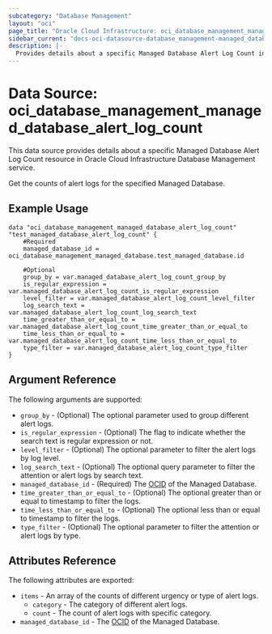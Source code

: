 ```yaml
---
subcategory: "Database Management"
layout: "oci"
page_title: "Oracle Cloud Infrastructure: oci_database_management_managed_database_alert_log_count"
sidebar_current: "docs-oci-datasource-database_management-managed_database_alert_log_count"
description: |-
  Provides details about a specific Managed Database Alert Log Count in Oracle Cloud Infrastructure Database Management service
---
```


# Data Source: oci_database_management_managed_database_alert_log_count
This data source provides details about a specific Managed Database Alert Log Count resource in Oracle Cloud Infrastructure Database Management service.

Get the counts of alert logs for the specified Managed Database.


## Example Usage

```hcl
data "oci_database_management_managed_database_alert_log_count" "test_managed_database_alert_log_count" {
	#Required
	managed_database_id = oci_database_management_managed_database.test_managed_database.id

	#Optional
	group_by = var.managed_database_alert_log_count_group_by
	is_regular_expression = var.managed_database_alert_log_count_is_regular_expression
	level_filter = var.managed_database_alert_log_count_level_filter
	log_search_text = var.managed_database_alert_log_count_log_search_text
	time_greater_than_or_equal_to = var.managed_database_alert_log_count_time_greater_than_or_equal_to
	time_less_than_or_equal_to = var.managed_database_alert_log_count_time_less_than_or_equal_to
	type_filter = var.managed_database_alert_log_count_type_filter
}
```

## Argument Reference

The following arguments are supported:

* `group_by` - (Optional) The optional parameter used to group different alert logs.
* `is_regular_expression` - (Optional) The flag to indicate whether the search text is regular expression or not.
* `level_filter` - (Optional) The optional parameter to filter the alert logs by log level.
* `log_search_text` - (Optional) The optional query parameter to filter the attention or alert logs by search text.
* `managed_database_id` - (Required) The [OCID](https://docs.cloud.oracle.com/iaas/Content/General/Concepts/identifiers.htm) of the Managed Database.
* `time_greater_than_or_equal_to` - (Optional) The optional greater than or equal to timestamp to filter the logs.
* `time_less_than_or_equal_to` - (Optional) The optional less than or equal to timestamp to filter the logs.
* `type_filter` - (Optional) The optional parameter to filter the attention or alert logs by type.


## Attributes Reference

The following attributes are exported:

* `items` - An array of the counts of different urgency or type of alert logs.
	* `category` - The category of different alert logs.
	* `count` - The count of alert logs with specific category.
* `managed_database_id` - The [OCID](https://docs.cloud.oracle.com/iaas/Content/General/Concepts/identifiers.htm) of the Managed Database.

